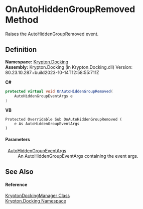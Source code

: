 # OnAutoHiddenGroupRemoved Method


Raises the AutoHiddenGroupRemoved event.



## Definition
**Namespace:** <a href="98399376-cf41-9454-4b4d-4fab2ca20bc7.md">Krypton.Docking</a>  
**Assembly:** Krypton.Docking (in Krypton.Docking.dll) Version: 80.23.10.287+build2023-10-14T12:58:55:711Z

**C#**
``` C#
protected virtual void OnAutoHiddenGroupRemoved(
	AutoHiddenGroupEventArgs e
)
```
**VB**
``` VB
Protected Overridable Sub OnAutoHiddenGroupRemoved ( 
	e As AutoHiddenGroupEventArgs
)
```



#### Parameters
<dl><dt>  <a href="81f757d8-e84e-7273-5c72-06492404c94f.md">AutoHiddenGroupEventArgs</a></dt><dd>An AutoHiddenGroupEventArgs containing the event args.</dd></dl>

## See Also


#### Reference
<a href="6c9c237d-95cb-a4ce-72c6-cd7684d3287e.md">KryptonDockingManager Class</a>  
<a href="98399376-cf41-9454-4b4d-4fab2ca20bc7.md">Krypton.Docking Namespace</a>  
